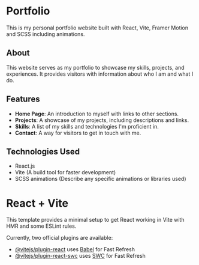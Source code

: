 # Portfolio

This is my personal portfolio website built with React, Vite, Framer Motion and SCSS including animations.

## About

This website serves as my portfolio to showcase my skills, projects, and experiences. It provides visitors with information about who I am and what I do.

## Features

- **Home Page**: An introduction to myself with links to other sections.
- **Projects**: A showcase of my projects, including descriptions and links.
- **Skills**: A list of my skills and technologies I'm proficient in.
- **Contact**: A way for visitors to get in touch with me.

## Technologies Used

- React.js
- Vite (A build tool for faster development)
- SCSS animations (Describe any specific animations or libraries used)


# React + Vite

This template provides a minimal setup to get React working in Vite with HMR and some ESLint rules.

Currently, two official plugins are available:

- [@vitejs/plugin-react](https://github.com/vitejs/vite-plugin-react/blob/main/packages/plugin-react/README.md) uses [Babel](https://babeljs.io/) for Fast Refresh
- [@vitejs/plugin-react-swc](https://github.com/vitejs/vite-plugin-react-swc) uses [SWC](https://swc.rs/) for Fast Refresh
